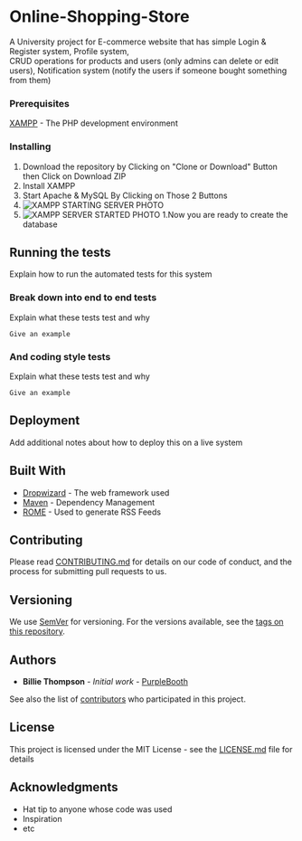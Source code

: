 # Online-Shopping-Store
A University project for E-commerce website that has simple 
Login & Register system, 
Profile system,  
CRUD operations for products and users (only admins can delete or edit users), 
Notification system (notify the users if someone bought something from them)<br/>


### Prerequisites

[XAMPP](https://www.apachefriends.org/download.html) - The PHP development environment

### Installing

1. Download the repository by Clicking on "Clone or Download" Button then Click on Download ZIP
1. Install XAMPP
1. Start Apache & MySQL By Clicking on Those 2 Buttons
  1. ![XAMPP STARTING SERVER PHOTO](https://drive.google.com/open?id=1bxuEqrUKicslntSmcwr0BdZPSGQ39hbD)
  1. ![XAMPP SERVER STARTED PHOTO](https://drive.google.com/open?id=1bxuEqrUKicslntSmcwr0BdZPSGQ39hbD)
1.Now you are ready to create the database 

## Running the tests

Explain how to run the automated tests for this system

### Break down into end to end tests

Explain what these tests test and why

```
Give an example
```

### And coding style tests

Explain what these tests test and why

```
Give an example
```

## Deployment

Add additional notes about how to deploy this on a live system

## Built With

* [Dropwizard](http://www.dropwizard.io/1.0.2/docs/) - The web framework used
* [Maven](https://maven.apache.org/) - Dependency Management
* [ROME](https://rometools.github.io/rome/) - Used to generate RSS Feeds

## Contributing

Please read [CONTRIBUTING.md](https://gist.github.com/PurpleBooth/b24679402957c63ec426) for details on our code of conduct, and the process for submitting pull requests to us.

## Versioning

We use [SemVer](http://semver.org/) for versioning. For the versions available, see the [tags on this repository](https://github.com/your/project/tags). 

## Authors

* **Billie Thompson** - *Initial work* - [PurpleBooth](https://github.com/PurpleBooth)

See also the list of [contributors](https://github.com/your/project/contributors) who participated in this project.

## License

This project is licensed under the MIT License - see the [LICENSE.md](LICENSE.md) file for details

## Acknowledgments

* Hat tip to anyone whose code was used
* Inspiration
* etc

